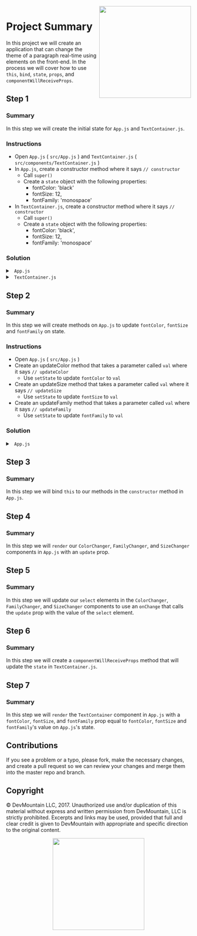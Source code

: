 <img src="https://devmounta.in/img/logowhiteblue.png" width="250" align="right">

# Project Summary

In this project we will create an application that can change the theme of a paragraph real-time using elements on the front-end. In the process we will cover how to use `this`, `bind`, `state`, `props`, and `componentWillReceiveProps`.

## Step 1

### Summary

In this step we will create the initial state for `App.js` and `TextContainer.js`.

### Instructions

* Open `App.js` ( `src/App.js` ) and `TextContainer.js` ( `src/components/TextContainer.js` )
* In `App.js`, create a constructor method where it says `// constructor`
  * Call `super()`
  * Create a `state` object with the following properties:
    * fontColor: 'black'
    * fontSize: 12,
    * fontFamily: 'monospace'
* In `TextContainer.js`, create a constructor method where it says `// constructor`
  * Call `super()`
  * Create a `state` object with the following properties:
    * fontColor: 'black',
    * fontSize: 12,
    * fontFamily: 'monospace'

### Solution

<details>

<summary> <code> App.js </code> </summary>

```jsx
  constructor() {
    super();
    this.state = {
      fontColor: 'black',
      fontSize: 12,
      fontFamily: 'monospace'
    };
  }
```

</details>

<details> 

<summary> <code> TextContainer.js </code> </summary>

```jsx
  constructor() {
    super();
    this.state = {
      fontColor: 'black',
      fontSize: 12,
      fontFamily: 'monospace'
    };
  }
```

</details>

## Step 2

### Summary

In this step we will create methods on `App.js` to update `fontColor`, `fontSize` and `fontFamily` on state. 

### Instructions

* Open `App.js` ( `src/App.js` )
* Create an updateColor method that takes a parameter called `val` where it says `// updateColor`
  * Use `setState` to update `fontColor` to `val`
* Create an updateSize method that takes a parameter called `val` where it says `// updateSize`
  * Use `setState` to update `fontSize` to `val`
* Create an updateFamily method that takes a parameter called `val` where it says `// updateFamily`
  * Use `setState` to update `fontFamily` to `val`

### Solution

<details>

<summary> <code> App.js </code> </summary>

```jsx
updateColor(val) {
  this.setState({ fontColor: val });
}

updateSize(val) {
  this.setState({ fontSize: val });
}

updateFamily(val) {
  this.setState({ fontFamily: val });
}
```

</details>

## Step 3

### Summary

In this step we will bind `this` to our methods in the `constructor` method in `App.js`.

## Step 4

### Summary

In this step we will `render` our `ColorChanger`, `FamilyChanger`, and `SizeChanger` components in `App.js` with an `update` prop.

## Step 5

### Summary

In this step we will update our `select` elements in the `ColorChanger`, `FamilyChanger`, and `SizeChanger` components to use an `onChange` that calls the `update` prop with the value of the `select` element.

## Step 6

### Summary 

In this step we will create a `componentWillReceiveProps` method that will update the `state` in `TextContainer.js`.

## Step 7 

### Summary

In this step we will `render` the `TextContainer` component in `App.js` with a `fontColor`, `fontSize`, and `fontFamily` prop equal to `fontColor`, `fontSize` and `fontFamily`'s value on `App.js`'s state.


## Contributions

If you see a problem or a typo, please fork, make the necessary changes, and create a pull request so we can review your changes and merge them into the master repo and branch.

## Copyright

© DevMountain LLC, 2017. Unauthorized use and/or duplication of this material without express and written permission from DevMountain, LLC is strictly prohibited. Excerpts and links may be used, provided that full and clear credit is given to DevMountain with appropriate and specific direction to the original content.

<p align="center">
<img src="https://devmounta.in/img/logowhiteblue.png" width="250">
</p>